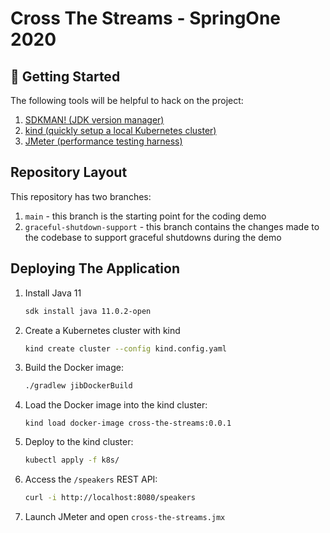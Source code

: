 # Cross The Streams - SpringOne 2020

## :wave: Getting Started
The following tools will be helpful to hack on the project:
1. [SDKMAN! (JDK version manager)](https://sdkman.io/install)
1. [kind (quickly setup a local Kubernetes cluster)](https://kind.sigs.k8s.io/docs/user/quick-start/)
1. [JMeter (performance testing harness)](https://jmeter.apache.org/download_jmeter.cgi)

## Repository Layout
This repository has two branches:
1. `main` - this branch is the starting point for the coding demo
1. `graceful-shutdown-support` - this branch contains the changes made to the codebase to support graceful shutdowns during the demo

## Deploying The Application
1. Install Java 11
    ```bash
    sdk install java 11.0.2-open
    ```
1. Create a Kubernetes cluster with kind
    ```bash
    kind create cluster --config kind.config.yaml
    ```

1. Build the Docker image:
    ```bash
    ./gradlew jibDockerBuild
    ```

1. Load the Docker image into the kind cluster:
    ```
    kind load docker-image cross-the-streams:0.0.1
    ```

1. Deploy to the kind cluster:
    ```bash
    kubectl apply -f k8s/
    ```

1. Access the `/speakers` REST API:
    ```bash
    curl -i http://localhost:8080/speakers
    ```
1. Launch JMeter and open `cross-the-streams.jmx`
